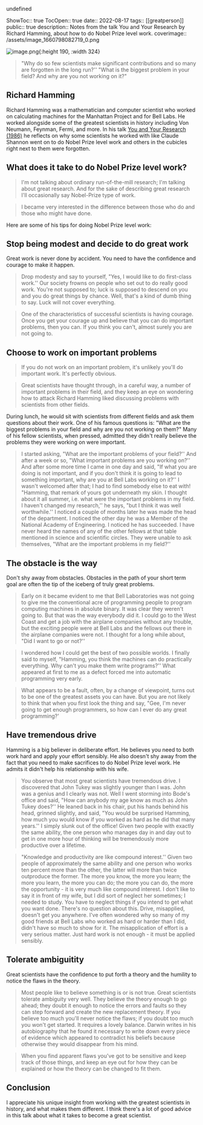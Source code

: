 undefined

ShowToc:: true
TocOpen:: true
date:: 2022-08-17
tags:: [[greatperson]]
public:: true
description:: Notes from the talk You and Your Research by Richard Hamming, about how to do Nobel Prize level work.
coverimage:: /assets/image_1660798082719_0.png


![image.png](../assets/image_1660798082719_0.png){:height 190, :width 324}
> "Why do so few scientists make significant contributions and so many are forgotten in the long run?''
> "What is the biggest problem in your field? And why are you not working on it?"
## Richard Hamming

Richard Hamming was a mathematician and computer scientist who worked on calculating machines for the Manhattan Project and for Bell Labs.
He worked alongside some of the greatest scientists in history including Von Neumann, Feynman, Fermi, and more.
In his talk [You and Your Research (1986)](https://www.cs.virginia.edu/~robins/YouAndYourResearch.html) he reflects on why some scientists he worked with like Claude Shannon went on to do Nobel Prize level work and others in the cubicles right next to them were forgotten.


## What does it take to do Nobel Prize level work?

> I'm not talking about ordinary run-of-the-mill research; I'm talking about great research. And for the sake of describing great research I'll occasionally say Nobel-Prize type of work.

> I became very interested in the difference between those who do and those who might have done.

Here are some of his tips for doing Nobel Prize level work:
## Stop being modest and decide to do great work

Great work is never done by accident. You need to have the confidence and courage to make it happen.
> Drop modesty and say to yourself, "Yes, I would like to do first-class work.''
> Our society frowns on people who set out to do really good work. You're not supposed to; luck is supposed to descend on you and you do great things by chance. Well, that's a kind of dumb thing to say. Luck will not cover everything.



> One of the characteristics of successful scientists is having courage. Once you get your courage up and believe that you can do important problems, then you can. If you think you can't, almost surely you are not going to.
## Choose to work on important problems

> If you do not work on an important problem, it's unlikely you'll do important work. It's perfectly obvious.

> Great scientists have thought through, in a careful way, a number of important problems in their field, and they keep an eye on wondering how to attack
Richard Hamming liked discussing problems with scientists from other fields.

During lunch, he would sit with scientists from different fields and ask them questions about their work.
One of his famous questions is: "What are the biggest problems in your field and why are you not working on them?"
Many of his fellow scientists, when pressed, admitted they didn't really believe the problems they were working on were important.
> I started asking, "What are the important problems of your field?'' And after a week or so, "What important problems are you working on?'' And after some more time I came in one day and said, "If what you are doing is not important, and if you don't think it is going to lead to something important, why are you at Bell Labs working on it?'' I wasn't welcomed after that; I had to find somebody else to eat with!
> "Hamming, that remark of yours got underneath my skin. I thought about it all summer, i.e. what were the important problems in my field. I haven't changed my research,'' he says, "but I think it was well worthwhile.''
> I noticed a couple of months later he was made the head of the department. I noticed the other day he was a Member of the National Academy of Engineering. I noticed he has succeeded. I have never heard the names of any of the other fellows at that table mentioned in science and scientific circles. They were unable to ask themselves, "What are the important problems in my field?''






## The obstacle is the way

Don't shy away from obstacles.
Obstacles in the path of your short term goal are often the tip of the iceberg of truly great problems.
> Early on it became evident to me that Bell Laboratories was not going to give me the conventional acre of programming people to program computing machines in absolute binary. It was clear they weren't going to. But that was the way everybody did it. I could go to the West Coast and get a job with the airplane companies without any trouble, but the exciting people were at Bell Labs and the fellows out there in the airplane companies were not. I thought for a long while about, "Did I want to go or not?''

> I wondered how I could get the best of two possible worlds. I finally said to myself, "Hamming, you think the machines can do practically everything. Why can't you make them write programs?'' What appeared at first to me as a defect forced me into automatic programming very early.

> What appears to be a fault, often, by a change of viewpoint, turns out to be one of the greatest assets you can have. But you are not likely to think that when you first look the thing and say, "Gee, I'm never going to get enough programmers, so how can I ever do any great programming?'







## Have tremendous drive

Hamming is a big believer in deliberate effort. He believes you need to both work hard and apply your effort sensibly.
He also doesn't shy away from the fact that you need to make sacrifices to do Nobel Prize level work. He admits it didn't help his relationship with his wife.
> You observe that most great scientists have tremendous drive.
> I discovered that John Tukey was slightly younger than I was. John was a genius and I clearly was not. Well I went storming into Bode's office and said, "How can anybody my age know as much as John Tukey does?'' He leaned back in his chair, put his hands behind his head, grinned slightly, and said, "You would be surprised Hamming, how much you would know if you worked as hard as he did that many years.'' I simply slunk out of the office!
> Given two people with exactly the same ability, the one person who manages day in and day out to get in one more hour of thinking will be tremendously more productive over a lifetime.

> "Knowledge and productivity are like compound interest.'' Given two people of approximately the same ability and one person who works ten percent more than the other, the latter will more than twice outproduce the former. The more you know, the more you learn; the more you learn, the more you can do; the more you can do, the more the opportunity - it is very much like compound interest.
> I don't like to say it in front of my wife, but I did sort of neglect her sometimes; I needed to study. You have to neglect things if you intend to get what you want done. There's no question about this.
> Drive, misapplied, doesn't get you anywhere. I've often wondered why so many of my good friends at Bell Labs who worked as hard or harder than I did, didn't have so much to show for it. The misapplication of effort is a very serious matter. Just hard work is not enough - it must be applied sensibly.







## Tolerate ambiguitity

Great scientists have the confidence to put forth a theory and the humility to notice the flaws in the theory.
> Most people like to believe something is or is not true. Great scientists tolerate ambiguity very well.
> They believe the theory enough to go ahead; they doubt it enough to notice the errors and faults so they can step forward and create the new replacement theory.
> If you believe too much you'll never notice the flaws; if you doubt too much you won't get started. It requires a lovely balance.
> Darwin writes in his autobiography that he found it necessary to write down every piece of evidence which appeared to contradict his beliefs because otherwise they would disappear from his mind.


> When you find apparent flaws you've got to be sensitive and keep track of those things, and keep an eye out for how they can be explained or how the theory can be changed to fit them.







## Conclusion

I appreciate his unique insight from working with the greatest scientists in history, and what makes them different. I think there's a lot of good advice in this talk about what it takes to become a great scientist.

